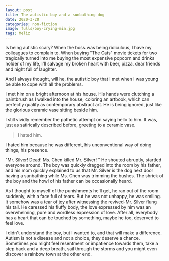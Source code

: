 ```yaml
---
layout: post
title: The autistic boy and a sunbathing dog
date: 2020-3-20
categories: non-fiction
image: fulls/boy-crying-min.jpg
tags: Meliz
---
```

Is being autistic scary? When the boss was being ridiculous, I have my colleagues to complain to. When buying "The Cats" movie tickets for two tragically turned into me buying the most expensive popcorn and drinks holder of my life, I'll salvage my broken heart with beer, pizza, dear friends and night full of laughter. 

And I always thought, will he, the autistic boy that I met when I was young be able to cope with all the problems.

I met him on a bright afternoon at his house. His hands were clutching a paintbrush as I walked into the house, coloring an artbook, which can perfectly qualify as contemporary abstract art. He is being ignored, just like the glorious ceramic vase sitting beside him.

I still vividly remember the pathetic attempt on saying hello to him. It was, just as satirically described before, greeting to a ceramic vase.

> I hated him.

I hated him because he was different, his unconventional way of doing things, his presence.

"Mr. Silver! Dead! Ms. Chen killed Mr. Silver! " He shouted abruptly, startled everyone around. The boy was quickly dragged into the room by his father, and his mom quickly explained to us that Mr. Silver is the dog next door having a sunbathing while Ms. Chen was trimming the bushes. The shriek of the boy and the howl of his father can be occasionally heard.

As I thought to myself of the punishments he'll get, he ran out of the room suddenly, with a face full of tears. But he was not unhappy, he was smiling. It somehow was a tear of joy after witnessing the revived-Mr. Silver flung his tail. He caressed his fluffy body, the love expressed by him was an overwhelming, pure and wordless expression of love. After all, everybody has a heart that can be touched by something, maybe he too, deserved to feel love.

I didn't understand the boy, but I wanted to, and that will make a difference. Autism is not a disease and not a choice, they deserve a chance. Sometimes you might feel resentment or impatience towards them, take a step back and a deep breath, sail through the storms and you might even discover a rainbow town at the other end.
